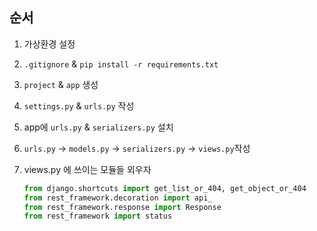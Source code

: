 ## 순서

1. 가상환경 설정

2. `.gitignore` & `pip install -r requirements.txt`

3. `project` & `app` 생성

4. `settings.py` & `urls.py` 작성

5. app에 `urls.py` & `serializers.py` 설치

6. `urls.py` -> `models.py` -> `serializers.py` -> `views.py`작성

7. views.py 에 쓰이는 모듈들 외우자

   ```python
   from django.shortcuts import get_list_or_404, get_object_or_404
   from rest_framework.decoration import api_
   from rest_framework.response import Response
   from rest_framework import status
   ```
